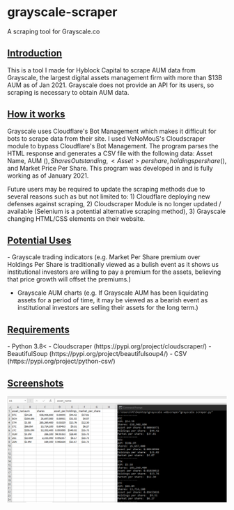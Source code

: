 # grayscale-scraper
A scraping tool for Grayscale.co




<h2><u><b>Introduction</b></u></h2>

This is a tool I made for Hyblock Capital to scrape AUM data from Grayscale, the largest digital assets management firm with more than $13B AUM as of Jan 2021.
Grayscale does not provide an API for its users, so scraping is necessary to obtain AUM data.




<h2><u><b>How it works</b></u></h2>

Grayscale uses Cloudflare's Bot Management which makes it difficult for bots to scrape data from their site. I used VeNoMouS's Cloudscraper module to bypass Cloudflare's Bot Management. The program parses the HTML response and generates a CSV file with the following data: Asset Name, AUM ($), Shares Outstanding, <Asset> per share, holdings per share ($), and Market Price Per Share. This program was developed in and is fully working as of January 2021. 
  
Future users may be required to update the scraping methods due to several reasons such as but not limited to: 1) Cloudflare deploying new defenses against scraping, 2) Cloudscraper Module is no longer updated / available (Selenium is a potential alternative scraping method), 3) Grayscale changing HTML/CSS elements on their website.




<h2><u><b>Potential Uses</b></u></h2>
- Grayscale trading indicators (e.g. Market Per Share premium over Holdings Per Share is traditionally viewed as a bulish event as it shows us institutional investors are willing to pay a premium for the assets, believing that price growth will offset the premiums.)


- Grayscale AUM charts (e.g. If Grayscale AUM has been liquidating assets for a period of time, it may be viewed as a bearish event as institutional investors are selling their assets for the long term.)




<h2><u><b>Requirements</b></u></h2>
- Python 3.8< 
- Cloudscraper (https://pypi.org/project/cloudscraper/)
- BeautifulSoup (https://pypi.org/project/beautifulsoup4/)
- CSV (https://pypi.org/project/python-csv/)




<h2><u><b>Screenshots</b></u></h2>

![Image of scraper](https://github.com/harold-swy/grayscale-scraper/blob/main/Screenshot.png)
